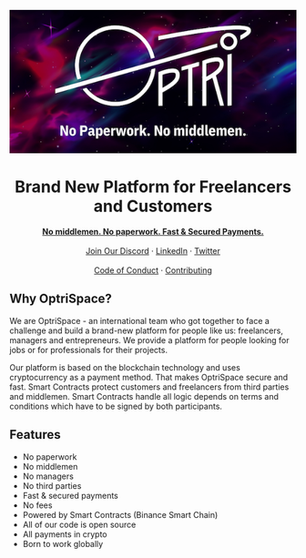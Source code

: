 <br />

<div align="center">
  <a href="https://my.optrispace.com/" target="_blank">
    <picture>
      <source media="(prefers-color-scheme: dark)" srcset="./assets/optrispace-logo-with-slogan.png">
      <img src="./assets/optrispace-logo-with-slogan.png" width="600" alt="Logo" />
    </picture>
  </a>
</div>

<h1 align="center">Brand New Platform for Freelancers and Customers</h1>

<div align="center">
  <a href="https://my.optrispace.com/" rel="dofollow"><strong>No middlemen. No paperwork. Fast & Secured Payments.</strong></a>
  <br />
  <br />
  <a href="https://discord.gg/7WEbtmuqtv">Join Our Discord</a>
  ·
  <a href="https://www.linkedin.com/company/optriment">LinkedIn</a>
  ·
  <a href="https://twitter.com/optrispace">Twitter</a>
</div>

<br />

<div align="center">
  <a href="https://github.com/optriment/optrispace-frontend/blob/master/CODE_OF_CONDUCT.md">Code of Conduct</a>
  ·
  <a href="https://github.com/optriment/optrispace-frontend/blob/master/CONTRIBUTING.md">Contributing</a>
</div>

## Why OptriSpace?

We are OptriSpace - an international team who got together to face a challenge
and build a brand-new platform for people like us: freelancers, managers and
entrepreneurs. We provide a platform for people looking for jobs or for
professionals for their projects.

Our platform is based on the blockchain technology and uses cryptocurrency as a
payment method. That makes OptriSpace secure and fast. Smart Contracts protect
customers and freelancers from third parties and middlemen. Smart Contracts
handle all logic depends on terms and conditions which have to be signed by both
participants.

## Features

- No paperwork
- No middlemen
- No managers
- No third parties
- Fast & secured payments
- No fees
- Powered by Smart Contracts (Binance Smart Chain)
- All of our code is open source
- All payments in crypto
- Born to work globally
